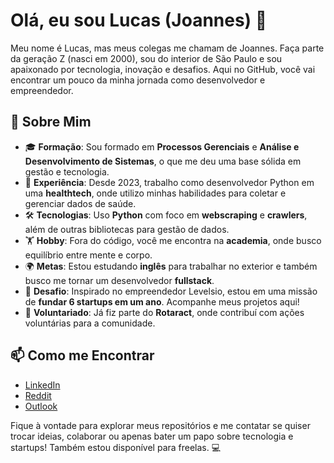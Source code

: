 # Olá, eu sou Lucas (Joannes) 👋

Meu nome é Lucas, mas meus colegas me chamam de Joannes. Faça parte da geração Z (nasci em 2000), sou do interior de São Paulo e sou apaixonado por tecnologia, inovação e desafios. Aqui no GitHub, você vai encontrar um pouco da minha jornada como desenvolvedor e empreendedor.

## 🚀 Sobre Mim

- 🎓 **Formação**: Sou formado em **Processos Gerenciais** e **Análise e Desenvolvimento de Sistemas**, o que me deu uma base sólida em gestão e tecnologia.
- 💼 **Experiência**: Desde 2023, trabalho como desenvolvedor Python em uma **healthtech**, onde utilizo minhas habilidades para coletar e gerenciar dados de saúde.
- 🛠️ **Tecnologias**: Uso **Python** com foco em **webscraping** e **crawlers**, além de outras bibliotecas para gestão de dados.
- 🏋️ **Hobby**: Fora do código, você me encontra na **academia**, onde busco equilíbrio entre mente e corpo.
- 🌍 **Metas**: Estou estudando **inglês** para trabalhar no exterior e também busco me tornar um desenvolvedor **fullstack**.
- 🚀 **Desafio**: Inspirado no empreendedor Levelsio, estou em uma missão de **fundar 6 startups em um ano**. Acompanhe meus projetos aqui!
- 🤝 **Voluntariado**: Já fiz parte do **Rotaract**, onde contribuí com ações voluntárias para a comunidade.

## 📫 Como me Encontrar

- [LinkedIn](https://www.linkedin.com/in/ljoannes) 
- [Reddit](https://www.reddit.com/user/sharkbot_17/?utm_source=share&utm_medium=web3x&utm_name=web3xcss&utm_term=1&utm_content=share_button)
- [Outlook](mailto:joannesribeiro_@outlook.com)



Fique à vontade para explorar meus repositórios e me contatar se quiser trocar ideias, colaborar ou apenas bater um papo sobre tecnologia e startups! Também estou disponível para freelas. 💻
